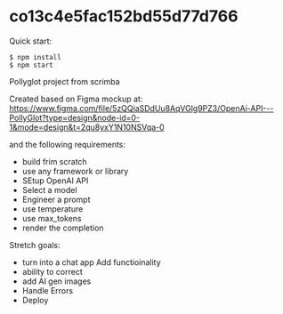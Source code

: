 # co13c4e5fac152bd55d77d766

Quick start:

```
$ npm install
$ npm start
```

Pollyglot project from scrimba

Created based on Figma mockup at:
https://www.figma.com/file/5zQQiaSDdUu8AqVGlg9PZ3/OpenAi-API---PollyGlot?type=design&node-id=0-1&mode=design&t=2qu8yxY1N10NSVqa-0

and the following requirements:

- build frim scratch
- use any framework or library
- SEtup OpenAI API
- Select a model
- Engineer a prompt
- use temperature
- use max_tokens
- render the completion

Stretch goals:

- turn into a chat app
  Add functioinality
- ability to correct
- add AI gen images
- Handle Errors
- Deploy
